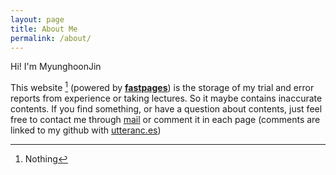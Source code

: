 ```yaml
---
layout: page
title: About Me
permalink: /about/
---
```


Hi! I'm MyunghoonJin

This website [^2] (powered by **[fastpages](https://github.com/fastai/fastpages)**) is the storage of my trial and error reports from experience or taking lectures. So it maybe contains inaccurate contents. If you find something, or have a question about contents, just feel free to contact me through [mail](mailto:kcsgoodboy@gmail.com) or comment it in each page (comments are linked to my github with [utteranc.es](https://utteranc.es/))


[^1]: See the datails of my experience cv

[^2]: Nothing
